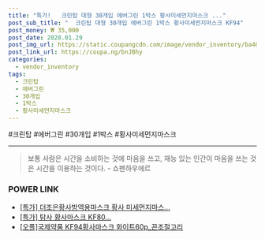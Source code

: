 ```yaml
--- 
title: "특가!   크린탑 대형 30개입 에버그린 1박스 황사미세먼지마스크 ..." 
post_sub_title: "  크린탑 대형 30개입 에버그린 1박스 황사미세먼지마스크 KF94" 
post_money: ₩ 35,000 
post_date: 2020.01.29 
post_img_url: https://static.coupangcdn.com/image/vendor_inventory/ba40/a76acd3bf8d5ad376e7de004fc6c4fbc214672cfc72825a3df3c5ae30832.jpg 
post_link_url: https://coupa.ng/bnJBhy 
categories: 
  - vendor_inventory 
tags: 
  - 크린탑 
  - 에버그린 
  - 30개입 
  - 1박스 
  - 황사미세먼지마스크 
--- 
```

  #크린탑 #에버그린 #30개입 #1박스 #황사미세먼지마스크 
<hr> 

> 보통 사람은 시간을 소비하는 것에 마음을 쓰고, 재능 있는 인간이 마음을 쓰는 것은 시간을 이용하는 것이다. - 쇼펜하우에르 


### POWER LINK

* <a href="https://blog.naver.com/santokki14/221790072033" target="_blank">[특가] 더조은황사방역용마스크 황사 미세먼지마스...</a>
* <a href="https://blog.naver.com/sakai111/221790795970" target="_blank">[특가] 탐사 황사마스크 KF80...</a>
* <a href="https://blog.naver.com/fasyy4321/221788032940" target="_blank">[오플]국제약품 KF94황사마스크 화이트60p_끈조절고리</a>
